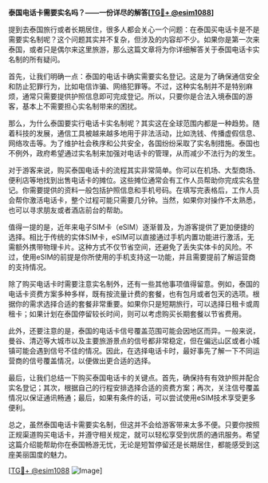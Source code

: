 **泰国电话卡需要实名吗？——一份详尽的解答[[TG💪+ @esim1088](https://t.me/s/esim1088)]**

提到去泰国旅行或者长期居住，很多人都会关心一个问题：在泰国买电话卡是不是需要实名制呢？这个问题其实并不复杂，但涉及的内容却不少。如果你是第一次来泰国，或者只是偶尔来这里旅游，那么这篇文章将为你详细解答关于泰国电话卡实名制的所有疑问。

首先，让我们明确一点：泰国的电话卡确实需要实名登记。这是为了确保通信安全和防止犯罪行为，比如电信诈骗、网络犯罪等。不过，这种实名制并不是特别麻烦，通常只需要提供护照信息即可完成登记。所以，只要你是合法入境泰国的游客，基本上不需要担心实名制带来的困扰。

那么，为什么泰国要实行电话卡实名制呢？其实这在全球范围内都是一种趋势。随着科技的发展，通信工具被越来越多地用于非法活动，比如洗钱、传播虚假信息、网络攻击等。为了维护社会秩序和公共安全，各国纷纷采取了实名制措施。泰国也不例外，政府希望通过实名制来加强对电话卡的管理，从而减少不法行为的发生。

对于游客来说，购买泰国电话卡的流程其实非常简单。你可以在机场、大型商场、便利店等地找到出售电话卡的摊位。这些摊位通常会有工作人员帮助你完成实名登记。你需要提供的资料一般包括护照信息和手机号码。在填写完表格后，工作人员会帮你激活电话卡，整个过程可能只需要几分钟。当然，如果你对操作不太熟悉，也可以寻求朋友或者酒店前台的帮助。

值得一提的是，近年来电子SIM卡（eSIM）逐渐普及，为游客提供了更加便捷的选择。相比于传统的实体SIM卡，eSIM可以直接通过手机内置功能进行激活，无需额外携带物理卡片。这种方式不仅节省空间，还避免了丢失实体卡的风险。不过，使用eSIM的前提是你所使用的手机支持这一功能，并且需要提前了解运营商的支持情况。

除了购买电话卡时需要注意实名制外，还有一些其他事项值得留意。例如，泰国的电话卡资费方案多种多样，既有按流量计费的套餐，也有包月或者包天的选项。根据你的需求选择合适的套餐非常重要。如果你只是短期旅行，可以选择日租卡或周租卡；如果计划在泰国停留较长时间，则可以考虑购买长期套餐以节省费用。

此外，还要注意的是，泰国的电话卡信号覆盖范围可能会因地区而异。一般来说，曼谷、清迈等大城市以及主要旅游景点的信号都非常稳定，但在偏远山区或者小城镇可能会遇到信号不佳的情况。因此，在选择电话卡时，最好事先了解一下不同运营商的信号覆盖情况，以便做出更合适的选择。

最后，让我们总结一下购买泰国电话卡的关键点。首先，确保持有有效护照并配合实名登记；其次，根据自己的行程安排选择合适的资费方案；再次，关注信号覆盖情况以保证通讯畅通；最后，如果有条件的话，可以尝试使用eSIM技术享受更多便利。

总之，虽然泰国电话卡需要实名制，但这并不会给游客带来太多不便。只要你按照正规渠道购买电话卡，并遵守相关规定，就可以轻松享受到优质的通讯服务。希望这篇介绍能帮助你在泰国畅游无忧，无论是短暂停留还是长期居住，都能感受到这座美丽国度的魅力。

[[TG💪+ @esim1088](https://t.me/s/esim1088) ![Image](https://i.postimg.cc/4NQfJmqS/Snipaste-2025-05-13-00-14-12.png)]